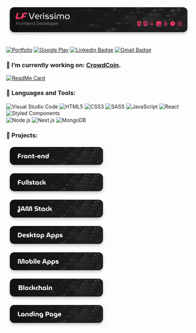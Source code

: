 # [<img alt="Logo LF Verissimo - Front-end Developer" src="./images/banner.png" />](https://lfverissimo.com)

[![Portfolio](https://img.shields.io/badge/-https://lfverissimo.com-2E2D2E?style=for-the-badge&labelColor=FD3A69&label=Portfolio&link=https://lfverissimo.com)](https://lfverissimo.com)
[![Google Play](https://img.shields.io/badge/-LF%20Verissimo-2E2D2E?style=for-the-badge&labelColor=FD3A69&logo=google-play&logoColor=white&link=https://play.google.com/store/apps/developer?id=LF+Verissimo)](https://play.google.com/store/apps/developer?id=LF+Verissimo)
[![Linkedin Badge](https://img.shields.io/badge/-LF%20Verissimo-2E2D2E?style=for-the-badge&labelColor=FD3A69&logo=linkedin&logoColor=white&link=https://www.linkedin.com/in/luiz-fernando-veríssimo-485323164)](https://www.linkedin.com/in/luiz-fernando-veríssimo-485323164)
[![Gmail Badge](https://img.shields.io/badge/-luizfverissimo@gmail.com-2E2D2E?style=for-the-badge&labelColor=FD3A69&logo=gmail&logoColor=white&link=mailto:uizfverissimo@gmail.com)](mailto:luizfverissimo@gmail.com)


### 🚧 I’m currently working on: [CrowdCoin](https://github.com/luizfverissimo/crowdcoin).
[![ReadMe Card](https://github-readme-stats.vercel.app/api/pin/?username=luizfverissimo&repo=crowdcoin&theme=bear)](https://github.com/luizfverissimo/crowdcoin)


### 🔧 Languages and Tools:
<img align="center" alt="Visual Studio Code" src="https://img.shields.io/badge/-VS%20Code-2E2D2E?style=flat-square&labelColor=FD3A69&logo=visual-studio-code&logoColor=white" /> <img align="center" alt="HTML5" src="https://img.shields.io/badge/-HTML5-2E2D2E?style=flat-square&labelColor=FD3A69&logo=HTML5&logoColor=white" /> <img align="center" alt="CSS3" src="https://img.shields.io/badge/-CSS3-2E2D2E?style=flat-square&labelColor=FD3A69&logo=css3&logoColor=white" /> <img align="center" alt="SASS" src="https://img.shields.io/badge/-Sass-2E2D2E?style=flat-square&labelColor=FD3A69&logo=sass&logoColor=white" /> <img align="center" alt="JavaScript" src="https://img.shields.io/badge/-JavaScript-2E2D2E?style=flat-square&labelColor=FD3A69&logo=javascript&logoColor=white" /> <img align="center" alt="React" src="https://img.shields.io/badge/-React-2E2D2E?style=flat-square&labelColor=FD3A69&logo=react&logoColor=white" /> <img align="center" alt="Styled Components" src="https://img.shields.io/badge/-Styled%20Components-2E2D2E?style=flat-square&labelColor=FD3A69&logo=styled-components&logoColor=white" /><br />
<img align="center" alt="Node.js" src="https://img.shields.io/badge/-Node.js-2E2D2E?style=flat-square&labelColor=FD3A69&logo=node.js&logoColor=white" /> <img align="center" alt="Next.js" src="https://img.shields.io/badge/-Next.js-2E2D2E?style=flat-square&labelColor=FD3A69&logo=next.js&logoColor=white" /> <img align="center" alt="MongoDB" src="https://img.shields.io/badge/-MongoDB-2E2D2E?style=flat-square&labelColor=FD3A69&logo=mongodb&logoColor=white" />
<br />


### 🔧 Projects:
[<img src="/images/frontend.png" alt="frontend">](https://github.com/luizfverissimo/luizfverissimo/blob/c2797c263b430cb1675e74c89b5af3767fc5f5fb/frontend.md)
<img src="/images/fullstack.png" alt="fullstack">
<img src="/images/jamstack.png" alt="jamstack">
<img src="/images/desktop.png" alt="desktop">
<img src="/images/mobile.png" alt="mobile">
<img src="/images/blockchain.png" alt="Blockchain">
<img src="/images/landing.png" alt="landing">